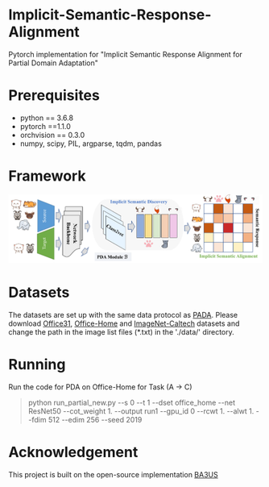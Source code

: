 # Implicit-Semantic-Response-Alignment
Pytorch implementation for "Implicit Semantic Response Alignment for Partial Domain Adaptation"

# Prerequisites
- python == 3.6.8
- pytorch ==1.1.0
- orchvision == 0.3.0
- numpy, scipy, PIL, argparse, tqdm, pandas

# Framework
![Alt text](framework.png?raw=true "Title")

# Datasets
The datasets are set up with the same data protocol as [PADA](https://github.com/thuml/PADA/tree/master/pytorch/data).
Please download [Office31](https://drive.google.com/file/d/0B4IapRTv9pJ1WGZVd1VDMmhwdlE/view?resourcekey=0-gNMHVtZfRAyO_t2_WrOunA), [Office-Home](https://drive.google.com/file/d/0B81rNlvomiwed0V1YUxQdC1uOTg/view) and [ImageNet-Caltech](https://drive.google.com/file/d/137RyRjvTBkBiIfeYBNZBtViDHQ6_Ewsp/view) datasets and change the path in the image list files (*.txt) in the './data/' directory.

# Running
Run the code for PDA on Office-Home for Task (A -> C)
> python run_partial_new.py --s 0 --t 1 --dset office_home --net ResNet50 --cot_weight 1. --output run1 --gpu_id 0 --rcwt 1. --alwt 1. --fdim 512 --edim 256 --seed 2019 

# Acknowledgement
This project is built on the open-source implementation [BA3US](https://github.com/tim-learn/BA3US)